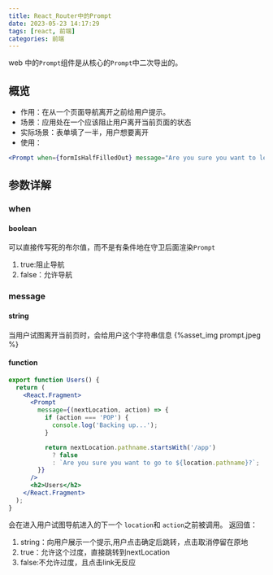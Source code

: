 ```yaml
---
title: React_Router中的Prompt
date: 2023-05-23 14:17:29
tags: [react, 前端]
categories: 前端
---
```


web 中的`Prompt`组件是从核心的`Prompt`中二次导出的。

## 概览

- 作用：在从一个页面导航离开之前给用户提示。
- 场景：应用处在一个应该阻止用户离开当前页面的状态
- 实际场景：表单填了一半，用户想要离开
- 使用：

```jsx
<Prompt when={formIsHalfFilledOut} message="Are you sure you want to leave?" />
```

## 参数详解

### when

#### boolean

可以直接传写死的布尔值，而不是有条件地在守卫后面渲染`Prompt`

1. true:阻止导航
2. false：允许导航

### message

#### string

当用户试图离开当前页时，会给用户这个字符串信息
{%asset_img prompt.jpeg %}
#### function
```jsx
export function Users() {
  return (
    <React.Fragment>
      <Prompt
        message={(nextLocation, action) => {
          if (action === 'POP') {
            console.log('Backing up...');
          }

          return nextLocation.pathname.startsWith('/app')
            ? false
            : `Are you sure you want to go to ${location.pathname}?`;
        }}
      />
      <h2>Users</h2>
    </React.Fragment>
  );
}
```
会在进入用户试图导航进入的下一个 `location`和 `action`之前被调用。
返回值：

1. string：向用户展示一个提示,用户点击确定后跳转，点击取消停留在原地
2. true：允许这个过度，直接跳转到nextLocation
3. false:不允许过度，且点击link无反应
